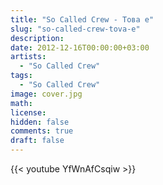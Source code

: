 ```yaml
---
title: "So Called Crew - Това е" 
slug: "so-called-crew-tova-e"
description: 
date: 2012-12-16T00:00:00+03:00
artists:
  - "So Called Crew"
tags:
  - "So Called Crew"
image: cover.jpg
math: 
license: 
hidden: false
comments: true
draft: false
---
```


{{< youtube YfWnAfCsqiw >}}
